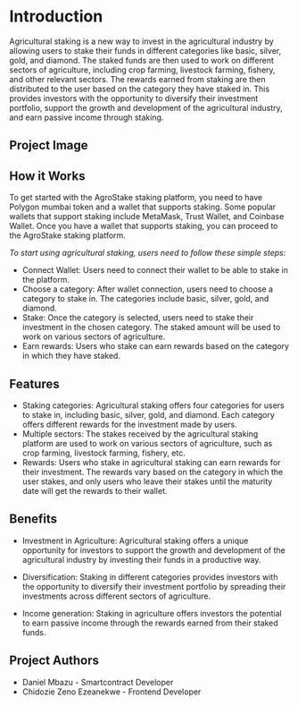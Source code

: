 # Introduction
Agricultural staking is a new way to invest in the agricultural industry by allowing users to stake their funds in different categories like basic, silver, gold, and diamond. The staked funds are then used to work on different sectors of agriculture, including crop farming, livestock farming, fishery, and other relevant sectors. The rewards earned from staking are then distributed to the user based on the category they have staked in. This provides investors with the opportunity to diversify their investment portfolio, support the growth and development of the agricultural industry, and earn passive income through staking.

## Project Image 


## How it Works

To get started with the AgroStake staking platform, you need to have Polygon mumbai token and a wallet that supports staking. Some popular wallets that support staking include MetaMask, Trust Wallet, and Coinbase Wallet. Once you have a wallet that supports staking, you can proceed to the AgroStake staking platform.

*_To start using agricultural staking, users need to follow these simple steps:_*

* Connect Wallet: Users need to connect their wallet to be able to stake in the platform.
* Choose a category: After wallet connection, users need to choose a category to stake in. The categories include basic, silver, gold, and diamond.
* Stake: Once the category is selected, users need to stake their investment in the chosen category. The staked amount will be used to work on various sectors of agriculture.
* Earn rewards: Users who stake can earn rewards based on the category in which they have staked.

## Features
* Staking categories: Agricultural staking offers four categories for users to stake in, including basic, silver, gold, and diamond. Each category offers different rewards for the investment made by users.
* Multiple sectors: The stakes received by the agricultural staking platform are used to work on various sectors of agriculture, such as crop farming, livestock farming, fishery, etc.
* Rewards: Users who stake in agricultural staking can earn rewards for their investment. The rewards vary based on the category in which the user stakes, and only users who leave their stakes until the maturity date will get the rewards to their wallet.

## Benefits

* Investment in Agriculture: Agricultural staking offers a unique opportunity for investors to support the growth and development of the agricultural industry by investing their funds in a productive way.

* Diversification: Staking in different categories provides investors with the opportunity to diversify their investment portfolio by spreading their investments across different sectors of agriculture.

* Income generation: Staking in agriculture offers investors the potential to earn passive income through the rewards earned from their staked funds.

## Project Authors
* Daniel Mbazu - Smartcontract Developer
* Chidozie Zeno Ezeanekwe - Frontend Developer

